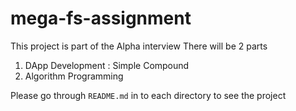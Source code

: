 # mega-fs-assignment

This project is part of the Alpha interview
There will be 2 parts

1. DApp Development : Simple Compound
2. Algorithm Programming

Please go through `README.md` in to each directory to see the project
